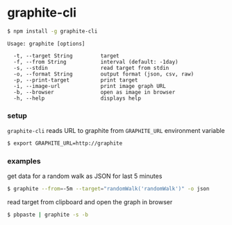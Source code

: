 # graphite-cli

```sh
$ npm install -g graphite-cli
```

```
Usage: graphite [options]

  -t, --target String         target
  -f, --from String           interval (default: -1day)
  -s, --stdin                 read target from stdin
  -o, --format String         output format (json, csv, raw)
  -p, --print-target          print target
  -i, --image-url             print image graph URL
  -b, --browser               open as image in browser
  -h, --help                  displays help
```

### setup

`graphite-cli` reads URL to graphite from `GRAPHITE_URL` environment variable

```sh
$ export GRAPHITE_URL=http://graphite
```

### examples

get data for a random walk as JSON for last 5 minutes

```sh
$ graphite --from=-5m --target="randomWalk('randomWalk')" -o json
```

read target from clipboard and open the graph in browser

```sh
$ pbpaste | graphite -s -b
```
